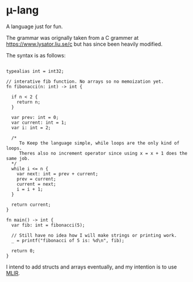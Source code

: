 # µ-lang

A language just for fun.

The grammar was orignally taken from a C grammer at https://www.lysator.liu.se/c but has since been heavily modified.

The syntax is as follows:

```mu

typealias int = int32;

// interative fib function. No arrays so no memoization yet.
fn fibonacci(n: int) -> int {

  if n < 2 {
    return n;
  }

  var prev: int = 0;
  var current: int = 1;
  var i: int = 2;

  /*
     To Keep the language simple, while loops are the only kind of loops.
     Theres also no increment operator since using x = x + 1 does the same job.
  */ 
  while i <= n {
    var next: int = prev + current;
    prev = current;
    current = next;
    i = i + 1;
  }

  return current;
}

fn main() -> int {
  var fib: int = fibonacci(5);

  // Still have no idea how I will make strings or printing work.
  _ = printf("fibonacci of 5 is: %d\n", fib);

  return 0;
}
```

I intend to add structs and arrays eventually, and my intention is to use [MLIR](https://mlir.llvm.org).



